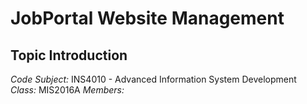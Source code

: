 JobPortal Website Management
============================
Topic Introduction
------------------
*Code Subject:* INS4010 - Advanced Information System Development <br>
*Class:* MIS2016A
*Members:*



